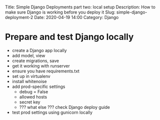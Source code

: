 Title: Simple Django Deployments part two: local setup
Description: How to make sure Django is working before you deploy it
Slug: simple-django-deployment-2
Date: 2020-04-19 14:00
Category: Django

# Prepare and test Django locally

- create a Django app locally
- add model, view
- create migrations, save
- get it working with runserver
- ensure you have requirements.txt
- set up in virtualenv
- install whitenoise
- add prod-specific settings
  - debug = False
  - allowed hosts
  - secret key
  - ??? what else ??? check Django deploy guide
- test prod settings using gunicorn locally
